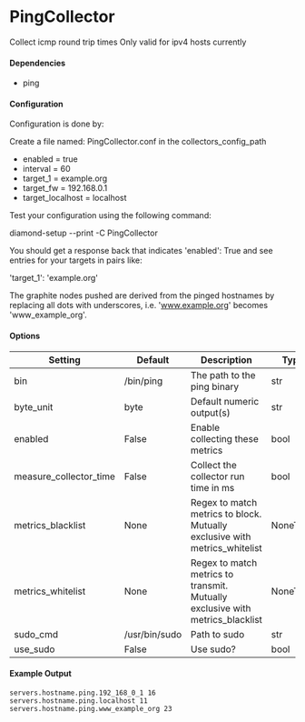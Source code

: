 <!--This file was generated from the python source
Please edit the source to make changes
-->
PingCollector
=====

Collect icmp round trip times
Only valid for ipv4 hosts currently

#### Dependencies

 * ping

#### Configuration

Configuration is done by:

Create a file named: PingCollector.conf in the collectors_config_path

 * enabled = true
 * interval = 60
 * target_1 = example.org
 * target_fw = 192.168.0.1
 * target_localhost = localhost

Test your configuration using the following command:

diamond-setup --print -C PingCollector

You should get a response back that indicates 'enabled': True and see entries
for your targets in pairs like:

'target_1': 'example.org'

The graphite nodes pushed are derived from the pinged hostnames by replacing all
dots with underscores, i.e. 'www.example.org' becomes 'www_example_org'.


#### Options

Setting | Default | Description | Type
--------|---------|-------------|-----
bin | /bin/ping | The path to the ping binary | str
byte_unit | byte | Default numeric output(s) | str
enabled | False | Enable collecting these metrics | bool
measure_collector_time | False | Collect the collector run time in ms | bool
metrics_blacklist | None | Regex to match metrics to block. Mutually exclusive with metrics_whitelist | NoneType
metrics_whitelist | None | Regex to match metrics to transmit. Mutually exclusive with metrics_blacklist | NoneType
sudo_cmd | /usr/bin/sudo | Path to sudo | str
use_sudo | False | Use sudo? | bool

#### Example Output

```
servers.hostname.ping.192_168_0_1 16
servers.hostname.ping.localhost 11
servers.hostname.ping.www_example_org 23
```

